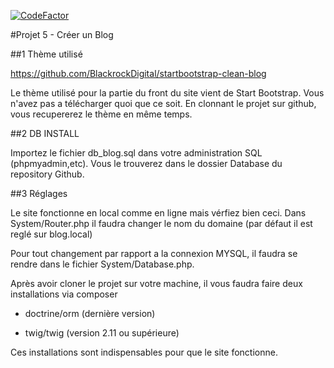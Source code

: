 [![CodeFactor](https://www.codefactor.io/repository/github/captainfrak/projet5/badge)](https://www.codefactor.io/repository/github/captainfrak/projet5)

#Projet 5 - Créer un Blog

##1 Thème utilisé

https://github.com/BlackrockDigital/startbootstrap-clean-blog

Le thème utilisé pour la partie du front du site vient de Start Bootstrap.
Vous n'avez pas a télécharger quoi que ce soit.
En clonnant le projet sur github, vous recupererez le thème en même temps.

##2 DB INSTALL

Importez le fichier db_blog.sql dans votre administration SQL (phpmyadmin,etc).
Vous le trouverez dans le dossier Database du repository Github.


##3 Réglages

Le site fonctionne en local comme en ligne mais vérfiez bien ceci.
Dans System/Router.php il faudra changer le nom du domaine (par défaut il est reglé sur blog.local)

Pour tout changement par rapport a la connexion MYSQL, il faudra se rendre dans le fichier System/Database.php.

Après avoir cloner le projet sur votre machine, il vous faudra faire deux installations via composer

- doctrine/orm (dernière version)

- twig/twig (version 2.11 ou supérieure)

Ces installations sont indispensables pour que le site fonctionne.
